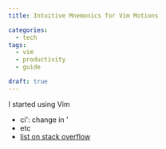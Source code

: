 ```yaml
---
title: Intuitive Mnemonics for Vim Motions

categories:
  - tech
tags:
  - vim
  - productivity
  - guide

draft: true
---
```


I started using Vim 

- ci': change in '
- etc
- [list on stack overflow](https://stackoverflow.com/questions/7409134/english-mnemonics-to-vims-shortcuts)
